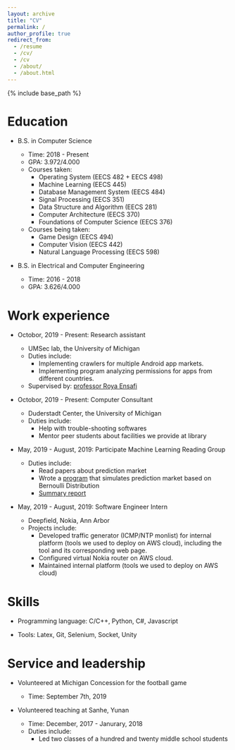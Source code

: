 ```yaml
---
layout: archive
title: "CV"
permalink: /
author_profile: true
redirect_from:
  - /resume
  - /cv/
  - /cv
  - /about/
  - /about.html
---
```


{% include base_path %}

Education
======
* B.S. in Computer Science 
  * Time: 2018 - Present 
  * GPA: 3.972/4.000
  * Courses taken: 
    * Operating System (EECS 482 + EECS 498)
    * Machine Learning (EECS 445)
    * Database Management System (EECS 484)
    * Signal Processing (EECS 351)
    * Data Structure and Algorithm (EECS 281)
    * Computer Architecture (EECS 370)
    * Foundations of Computer Science (EECS 376)  
  * Courses being taken: 
    * Game Design (EECS 494)
    * Computer Vision (EECS 442)
    * Natural Language Processing (EECS 598)
  
* B.S. in Electrical and Computer Engineering
  * Time: 2016 - 2018
  * GPA: 3.626/4.000


Work experience
======
* Octobor, 2019 - Present: Research assistant
  * UMSec lab, the University of Michigan
  * Duties include:
    * Implementing crawlers for multiple Android app markets.
    * Implementing program analyzing permissions for apps from different countries.
  * Supervised by: [professor Roya Ensafi](https://ensa.fi/)
  
* Octobor, 2019 - Present: Computer Consultant
  * Duderstadt Center, the University of Michigan
  * Duties include:
    * Help with trouble-shooting softwares
    * Mentor peer students about facilities we provide at library
  
* May, 2019 - August, 2019: Participate Machine Learning Reading Group
  * Duties include:
    * Read papers about prediction market
    * Wrote a [program](https://github.com/dnaihao/Simulation-Prediction-Market) that simulates prediction market based on Bernoulli Distribution
    * [Summary report](https://github.com/shineyruan/Reading-Group-Kutty-Meetings/blob/master/summary-paper.pdf)

* May, 2019 - August, 2019: Software Engineer Intern
  * Deepfield, Nokia, Ann Arbor
  * Projects include:
    * Developed traffic generator (ICMP/NTP monlist) for internal platform (tools we used to deploy on AWS cloud), including the tool and its corresponding web page.
    * Configured virtual Nokia router on AWS cloud.
    * Maintained internal platform (tools we used to deploy on AWS cloud)
  
Skills
======
* Programming language: C/C++, Python, C#, Javascript
  
* Tools: Latex, Git, Selenium, Socket, Unity
  
Service and leadership
======
* Volunteered at Michigan Concession for the football game
  * Time: September 7th, 2019

* Volunteered teaching at Sanhe, Yunan
  * Time: December, 2017 - Janurary, 2018
  * Duties include:
    * Led two classes of a hundred and twenty middle school students

